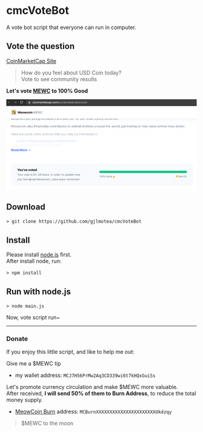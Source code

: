 # cmcVoteBot

A vote bot script that everyone can run in computer.    


## Vote the question
[CoinMarketCap Site](https://coinmarketcap.com/)
> How do you feel about USD Coin today?  
> Vote to see community results  

**Let's vote [MEWC](https://coinmarketcap.com/zh-tw/currencies/meowcoin/) to 100% Good**    

![img_1.png](img_1.png)

## Download

    > git clone https://github.com/gjlmotea/cmcVoteBot

## Install

Please install [node.js](https://nodejs.org/en/download/) first.  
After install node, run:  

    > npm install

## Run with node.js

    > node main.js


Now, vote script run~

---


### Donate

If you enjoy this little script, and like to help me out:  


Give me a $MEWC tip  
* my wallet address: `MCJ7H56PrMw2Aq3CD339wi6t7kHQxGuiSs`

Let's promote currency circulation and make $MEWC more valuable.  
After received, **I will send 50% of them to Burn Address**, to reduce the total money supply.      
* [MeowCoin Burn](https://explorer.mewccrypto.com/address/MCBurnXXXXXXXXXXXXXXXXXXXXXXUkdzqy) address: `MCBurnXXXXXXXXXXXXXXXXXXXXXXUkdzqy`

> $MEWC to the moon

